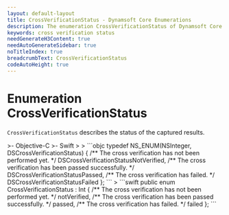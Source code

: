 ```yaml
---
layout: default-layout
title: CrossVerificationStatus - Dynamsoft Core Enumerations
description: The enumeration CrossVerificationStatus of Dynamsoft Core describes the status of the captured results.
keywords: cross verification status
needGenerateH3Content: true
needAutoGenerateSidebar: true
noTitleIndex: true
breadcrumbText: CrossVerificationStatus
codeAutoHeight: true
---
```


# Enumeration CrossVerificationStatus

`CrossVerificationStatus` describes the status of the captured results.

<div class="sample-code-prefix template2"></div>
   >- Objective-C
   >- Swift
   >
>
```objc
typedef NS_ENUM(NSInteger, DSCrossVerificationStatus)
{
    /** The cross verification has not been performed yet. */
    DSCrossVerificationStatusNotVerified,
    /** The cross verification has been passed successfully. */
    DSCrossVerificationStatusPassed,
    /** The cross verification has failed. */
    DSCrossVerificationStatusFailed
};
```
>
```swift
public enum CrossVerificationStatus : Int
{
    /** The cross verification has not been performed yet. */
    notVerified,
    /** The cross verification has been passed successfully. */
    passed,
    /** The cross verification has failed. */
    failed
};
```
